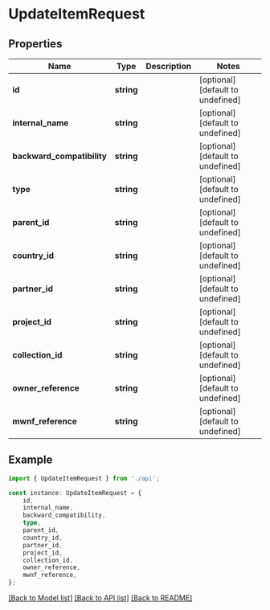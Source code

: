 # UpdateItemRequest


## Properties

Name | Type | Description | Notes
------------ | ------------- | ------------- | -------------
**id** | **string** |  | [optional] [default to undefined]
**internal_name** | **string** |  | [optional] [default to undefined]
**backward_compatibility** | **string** |  | [optional] [default to undefined]
**type** | **string** |  | [optional] [default to undefined]
**parent_id** | **string** |  | [optional] [default to undefined]
**country_id** | **string** |  | [optional] [default to undefined]
**partner_id** | **string** |  | [optional] [default to undefined]
**project_id** | **string** |  | [optional] [default to undefined]
**collection_id** | **string** |  | [optional] [default to undefined]
**owner_reference** | **string** |  | [optional] [default to undefined]
**mwnf_reference** | **string** |  | [optional] [default to undefined]

## Example

```typescript
import { UpdateItemRequest } from './api';

const instance: UpdateItemRequest = {
    id,
    internal_name,
    backward_compatibility,
    type,
    parent_id,
    country_id,
    partner_id,
    project_id,
    collection_id,
    owner_reference,
    mwnf_reference,
};
```

[[Back to Model list]](../README.md#documentation-for-models) [[Back to API list]](../README.md#documentation-for-api-endpoints) [[Back to README]](../README.md)
